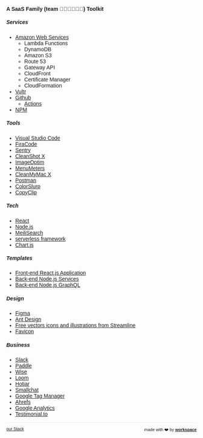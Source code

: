 <!--
https://lunchmoney.app/stack
-->
<script>

  if (window.location.protocol != "https:"){
      window.location.protocol = "https";
  } 
  document.title = "our Stack - Ciro Cesar Maciel";
  
  const link = document.createElement('link');
  
  link.id = 'dynamic-favicon';
  link.rel = 'shortcut icon';
  link.href = 'https://raw.githubusercontent.com/ciro-maciel/website/master/assets/favicon.ico';
  
  document.head.appendChild(link);  
 
</script>

<link href="https://fonts.googleapis.com/css?family=Montserrat&display=swap" rel="stylesheet">

####   A SaaS Family (team 👨🏽👩🏻👦🏻) Toolkit

##### Services
- [Amazon Web Services](https://aws.amazon.com/)
    - Lambda Functions
    - DynamoDB
    - Amazon S3
    - Route 53
    - Gateway API
    - CloudFront
    - Certificate Manager
    - CloudFormation
- [Vultr](https://www.vultr.com/)
- [Github](https://github.com/)
    - [Actions](https://github.com/features/actions)
- [NPM](https://www.npmjs.com/)

##### Tools
- [Visual Studio Code](https://code.visualstudio.com/)
- [FiraCode](https://github.com/tonsky/FiraCode)
- [Sentry](https://github.com/getsentry/sentry)
- [CleanShot X](https://cleanshot.com/)
- [ImageOptim](https://imageoptim.com/)
- [MenuMeters](https://github.com/yujitach/MenuMeters)
- [CleanMyMac X](https://macpaw.com/cleanmymac)
- [Postman](https://www.postman.com/)
- [ColorSlur‪p‬](https://apps.apple.com/us/app/colorslurp/id1287239339?ls=1&mt=12)
- [CopyClip](https://apps.apple.com/us/app/copyclip-clipboard-history/id595191960?mt=12)

<!--
    - [vscode-icons](https://marketplace.visualstudio.com/items?itemName=vscode-icons-team.vscode-icons)
    - [Prettier - Code formatter](https://marketplace.visualstudio.com/items?itemName=esbenp.prettier-vscode)
    - [HTML Snippets](https://marketplace.visualstudio.com/items?itemName=abusaidm.html-snippets)
    - [GraphQL](https://marketplace.visualstudio.com/items?itemName=GraphQL.vscode-graphql)
    - [GitLens — Git supercharged](https://marketplace.visualstudio.com/items?itemName=eamodio.gitlens)
    - [ESLint](https://marketplace.visualstudio.com/items?itemName=dbaeumer.vscode-eslint)
    - [Color Highlight](https://marketplace.visualstudio.com/items?itemName=naumovs.color-highlight)
    - [Bracket Pair Colorizer 2](https://marketplace.visualstudio.com/items?itemName=CoenraadS.bracket-pair-colorizer-2)
-->

##### Tech
- [React](https://reactjs.org/)
- [Node.js](https://nodejs.org/)
- [MeiliSearch](https://www.meilisearch.com/)
- [serverless framework](https://www.serverless.com/)
- [Chart.js](https://www.chartjs.org/)

##### Templates
- [Front-end React.js Application](https://github.com/ciro-maciel/template-front-end-react.js-application)
- [Back-end Node.js Services](https://github.com/ciro-maciel/template-back-end-node.js-services)
- [Back-end Node.js GraphQL](https://github.com/ciro-maciel/template-back-end-node.js-graphql)

##### Design 
- [Figma](https://www.figma.com/)
- [Ant Design](https://ant.design/)
- [Free vectors icons and illustrations from Streamline](https://streamlineicons.com/)
- [Favicon](http://favicon.io/)

##### Business
- [Slack](https://slack.com/)
- [Paddle](https://paddle.com/)
- [Wise](https://wise.com/)
- [Loom](https://www.loom.com/)
- [Hotjar](https://www.hotjar.com/)
- [Smallchat](https://small.chat/)
- [Google Tag Manager](https://tagmanager.google.com/)
- [Ahrefs](https://ahrefs.com/)
- [Google Analytics](https://analytics.google.com/)
- [Testimonial.to](https://testimonial.to/)

<!--
##### Hardware
- [iMac Pro (2017)](https://support.apple.com/kb/SP771)
- [AirPods Pro](https://www.apple.com/br/airpods-pro/specs/)
- [Mirra 2 Chair](https://www.hermanmiller.com/products/seating/office-chairs/mirra-2-chairs/)
-->

<hr />

<div style="text-align: left; float: left;">
  <a href="/stack" style="font-size: 11px" target="_blank">
    our Stack
  </a>
</div>

<div style="text-align: right; float: right;">
 <span style="font-size: 11px"> made with ❤️  by </span>
 <a href="http://workspace.ciro-maciel.me" style="font-size: 11px" target="_blank">
   <strong style="font-size: 11px">workspace</strong>
 </a>
</div>

<style>
 * {
    font-family: 'Montserrat', sans-serif !important;
     font-size: 14px;
  }
 h1 {
    font-size: 26px; 
 }
 h1 a{
    display: none;
 }
 h1:after {
  content: 'our Stack';
 }
 .container-lg{
  max-width: 900px
 }
 hr {
  height: 0px !important;
  border-bottom: 1px solid #eaecef !important;
  margin-bottom: 10px !important;
 }
</style>

